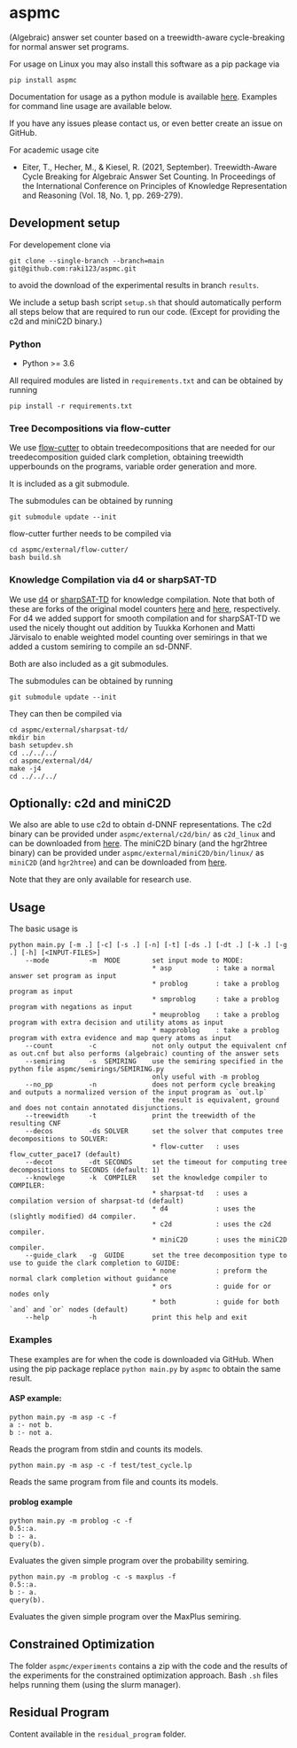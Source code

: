 # aspmc
(Algebraic) answer set counter based on a treewidth-aware cycle-breaking for normal answer set programs.

For usage on Linux you may also install this software as a pip package via
```
pip install aspmc
```
Documentation for usage as a python module is available [here](https://raki123.github.io/aspmc/). 
Examples for command line usage are available below.

If you have any issues please contact us, or even better create an issue on GitHub.

For academic usage cite 

 * Eiter, T., Hecher, M., & Kiesel, R. (2021, September). Treewidth-Aware Cycle Breaking for Algebraic Answer Set Counting. In Proceedings of the International Conference on Principles of Knowledge Representation and Reasoning (Vol. 18, No. 1, pp. 269-279).

## Development setup
For developement clone via 
```
git clone --single-branch --branch=main git@github.com:raki123/aspmc.git
```
to avoid the download of the experimental results in branch `results`.

We include a setup bash script `setup.sh` that should automatically perform all steps below that are required to run our code. (Except for providing the c2d and miniC2D binary.)

### Python
* Python >= 3.6

All required modules are listed in `requirements.txt` and can be obtained by running
```
pip install -r requirements.txt
```

### Tree Decompositions via flow-cutter
We use [flow-cutter](https://github.com/kit-algo/flow-cutter-pace17) to obtain treedecompositions that are needed for our treedecomposition guided clark completion, obtaining treewidth upperbounds on the programs, variable order generation and more.

It is included as a git submodule.

The submodules can be obtained by running
```
git submodule update --init
```

flow-cutter further needs to be compiled via
```
cd aspmc/external/flow-cutter/
bash build.sh
```


### Knowledge Compilation via d4 or sharpSAT-TD 
We use [d4](https://github.com/raki123/d4) or [sharpSAT-TD](https://github.com/raki123/sharpsat-td) for knowledge compilation. Note that both of these are forks of the original model counters [here](https://github.com/crillab/d4) and [here](https://github.com/Laakeri/sharpsat-td/), respectively. For d4 we added support for smooth compilation and for sharpSAT-TD we used the nicely thought out addition by Tuukka Korhonen and Matti Järvisalo to enable weighted model counting over semirings in that we added a custom semiring to compile an sd-DNNF.

Both are also included as a git submodules.

The submodules can be obtained by running
```
git submodule update --init
```

They can then be compiled via 
```
cd aspmc/external/sharpsat-td/
mkdir bin
bash setupdev.sh
cd ../../../
cd aspmc/external/d4/
make -j4
cd ../../../
```

## Optionally: c2d and miniC2D
We also are able to use c2d to obtain d-DNNF representations. 
The c2d binary can be provided under `aspmc/external/c2d/bin/` as `c2d_linux` and can be downloaded from [here](http://reasoning.cs.ucla.edu/c2d/).
The miniC2D binary (and the hgr2htree binary) can be provided under `aspmc/external/miniC2D/bin/linux/` as `miniC2D` (and `hgr2htree`) and can be downloaded from [here](http://reasoning.cs.ucla.edu/minic2d/).

Note that they are only available for research use.

## Usage

The basic usage is

```
python main.py [-m .] [-c] [-s .] [-n] [-t] [-ds .] [-dt .] [-k .] [-g .] [-h] [<INPUT-FILES>]
    --mode          -m  MODE        set input mode to MODE:
                                    * asp           : take a normal answer set program as input
                                    * problog       : take a problog program as input
                                    * smproblog     : take a problog program with negations as input
                                    * meuproblog    : take a problog program with extra decision and utility atoms as input
                                    * mapproblog    : take a problog program with extra evidence and map query atoms as input
    --count         -c              not only output the equivalent cnf as out.cnf but also performs (algebraic) counting of the answer sets
    --semiring      -s  SEMIRING    use the semiring specified in the python file aspmc/semirings/SEMIRING.py
                                    only useful with -m problog
    --no_pp         -n              does not perform cycle breaking and outputs a normalized version of the input program as `out.lp`
                                    the result is equivalent, ground and does not contain annotated disjunctions.
    --treewidth     -t              print the treewidth of the resulting CNF
    --decos         -ds SOLVER      set the solver that computes tree decompositions to SOLVER:
                                    * flow-cutter   : uses flow_cutter_pace17 (default)
    --decot         -dt SECONDS     set the timeout for computing tree decompositions to SECONDS (default: 1)
    --knowlege      -k  COMPILER    set the knowledge compiler to COMPILER:
                                    * sharpsat-td   : uses a compilation version of sharpsat-td (default)
                                    * d4            : uses the (slightly modified) d4 compiler. 
                                    * c2d           : uses the c2d compiler. 
                                    * miniC2D       : uses the miniC2D compiler. 
    --guide_clark   -g  GUIDE       set the tree decomposition type to use to guide the clark completion to GUIDE:
                                    * none          : preform the normal clark completion without guidance
                                    * ors           : guide for or nodes only 
                                    * both          : guide for both `and` and `or` nodes (default)
    --help          -h              print this help and exit
```

### Examples
These examples are for when the code is downloaded via GitHub.
When using the pip package replace `python main.py` by `aspmc` to obtain the same result.
#### ASP example:
```
python main.py -m asp -c -f 
a :- not b.
b :- not a.
```
Reads the program from stdin and counts its models.

```
python main.py -m asp -c -f test/test_cycle.lp
```
Reads the same program from file and counts its models.

#### problog example
```
python main.py -m problog -c -f
0.5::a.
b :- a.
query(b).
```
Evaluates the given simple program over the probability semiring.

```
python main.py -m problog -c -s maxplus -f
0.5::a.
b :- a.
query(b).
```
Evaluates the given simple program over the MaxPlus semiring.


## Constrained Optimization
The folder `aspmc/experiments` contains a zip with the code and the results of the experiments for the constrained optimization approach.
Bash `.sh` files helps running them (using the slurm manager).

## Residual Program
Content available in the `residual_program` folder.
